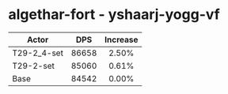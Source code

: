 # algethar-fort - yshaarj-yogg-vf
| Actor | DPS | Increase |
|---|:---:|:---:|
|T29-2_4-set|86658|2.50%|
|T29-2-set|85060|0.61%|
|Base|84542|0.00%|
